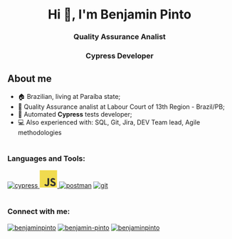 <h1 align="center">Hi 👋, I'm Benjamin Pinto</h1>
<h3 align="center">Quality Assurance Analist</h3>
<h3 align="center">Cypress Developer</h3>

## About me
- 🏠 Brazilian, living at Paraíba state; 
- 🔎 Quality Assurance analist at Labour Court of 13th Region - Brazil/PB;
- 🤖 Automated **Cypress** tests developer;
- 💻 Also experienced with: SQL, Git, Jira, DEV Team lead, Agile methodologies
<br><br>
<h3 align="left">Languages and Tools:</h3>
<a href="https://www.cypress.io" target="_blank" rel="noreferrer"> <img src="https://raw.githubusercontent.com/simple-icons/simple-icons/6e46ec1fc23b60c8fd0d2f2ff46db82e16dbd75f/icons/cypress.svg" alt="cypress" width="40" height="40"/> </a>
<a href="https://developer.mozilla.org/en-US/docs/Web/JavaScript" target="_blank" rel="noreferrer"> <img src="https://raw.githubusercontent.com/devicons/devicon/master/icons/javascript/javascript-original.svg" alt="javascript" width="40" height="40"/> </a>
<a href="https://postman.com" target="_blank" rel="noreferrer"> <img src="https://www.vectorlogo.zone/logos/getpostman/getpostman-icon.svg" alt="postman" width="40" height="40"/></a>
<a href="https://git-scm.com/" target="_blank" rel="noreferrer"> <img src="https://www.vectorlogo.zone/logos/git-scm/git-scm-icon.svg" alt="git" width="40" height="40"/> </a>
</br></br>

<h3 align="left">Connect with me:</h3>
<a href="https://dev.to/benjaminpinto" target="blank"><img align="center" src="https://raw.githubusercontent.com/rahuldkjain/github-profile-readme-generator/master/src/images/icons/Social/devto.svg" alt="benjaminpinto" height="30" width="40" /></a>
<a href="https://linkedin.com/in/benjamin-pinto" target="blank"><img align="center" src="https://raw.githubusercontent.com/rahuldkjain/github-profile-readme-generator/master/src/images/icons/Social/linked-in-alt.svg" alt="benjamin-pinto" height="30" width="40" /></a>
<a href="https://instagram.com/benjaminpinto" target="blank"><img align="center" src="https://raw.githubusercontent.com/rahuldkjain/github-profile-readme-generator/master/src/images/icons/Social/instagram.svg" alt="benjaminpinto" height="30" width="40" /></a>
</td>
</tr>
</table>

<br><br>
